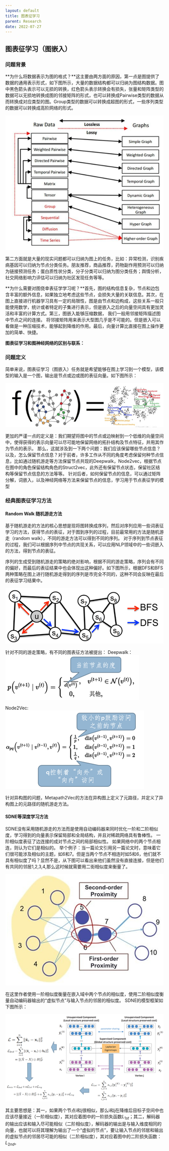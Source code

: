```yaml
---
layout: default
title: 图表征学习
parent: Research
date: 2022-07-27
---
```


## 图表征学习（图嵌入）

### 问题背景

**为什么将数据表示为图的格式？**这主要由两方面的原因，第一点是图提供了数据的通用表示形式，如下图所示，大量的数据结构都可以归纳为图结构数据。图中黑色箭头表示可以无损的转换，红色箭头表示转换会有损失，张量和矩阵类型的数据可以无损地转换成图的邻接矩阵的形式，也可以转换成Pairwise类型的数据从而转换成对应类型的图。Group类型的数据可以转换成超图的形式，一些序列类型的数据可以转换成高阶网络的形式。

![图提供了数据的通用表示形式](../../assets/images/图提供了数据的通用表示形式.png)

第二方面就是大量的现实问题都可以归纳为图上的任务，比如：异常检测，识别疾病基因可以归纳为节点分类任务。朋友推荐，商品推荐，药物副作用预测可以归纳为链接预测任务；蛋白质性状分类，分子分类可以归纳为图分类任务；舆情分析，社交网络影响力评估可以归纳为社区发现任务等等。

**为什么需要对图侥幸表征学学习呢？**首先，图的结构信息复杂，节点和边包含丰富的额外信息，如果独立地考虑这些节点，会损失大量的关联信息。其次，在图上直接进行机器学习具有一定的局限性，图是由节点和边构成，这些关系一般只能使用数学，统计或者特定的子集进行表示，但是嵌入之后的向量空间具有更加灵活和丰富的计算方式。第三，图嵌入能够压缩数据， 我们一般用邻接矩阵描述图中节点之间的连接。 将邻接矩阵用来表示大型图几乎是不可能的。但是嵌入可以看做是一种压缩技术，能够起到降维的作用。最后，向量计算比直接在图上操作更加的简单、快捷。

**图表征学习和图神经网络的区别与联系：**


### 问题定义

简单来说，图表征学习（图嵌入）任务就是希望能够在图上学习到一个模型，该模型的输入是一个图，输出是节点或边或图的表征向量。如下图所示：

![图表征学习的问题定义](../../assets/images/图表征学习问题定义.png)

更加的严谨一点的定义是：我们期望将图中的节点或边映射到一个低维的向量空间中，使得获得的表示向量可以尽可能地保留网络的拓扑结构及节点特征，并用其作为节点的表示。
那么，这就涉及到一下两个问题：我们应该保留哪些节点信息？以及，怎么保留节点信息？对于前者，许多工作从不同的角度考虑保留何种节点信息，比如通过随机游走等方法保留节点共现的Deepwalk，Node2vec，根据节点在图中的角色保留结构角色的Struct2vec，此外还有保留节点状态，保留社区结构等保留节点信息的方法等等。
针对后者，如何保留节点的信息，可以通过矩阵分解，词嵌入，以及神经网络等方法来保留节点的信息，学习用于节点表征学的模型

### 经典图表征学习方法

#### Random Walk 随机游走方法

基于随机游走的方法的核心思想是现将图转换成序列，然后对序列应用一些词表征学习的方法，获得节点的表征，对于图到序列的过程，目前最常用的方法是随机游走（random walk），不同的游走方法可以得到不同的序列。
对于序列到节点表征的过程，我们可以根据序列中节点的共现关系，可以应用NLP领域中的一些词嵌入的方法，得到节点的表征。

序列的生成受到随机游走的策略的绝对影响，根据不同的游走策略，序列会有不同的偏好，而最后的表征结果中也会体现出这种偏好。如下图所示，根据DFS和BFS两种策略在图上进行随机游走得到的序列是市完全不同的，这种不同会反映在最后的表征学习结果中。

![随机游走策略](../../assets/images/%E9%9A%8F%E6%9C%BA%E6%B8%B8%E8%B5%B0%E7%AD%96%E7%95%A5.png)

针对不同的游走策略，有不同的图表征方法被提出：
Deepwalk：
![deepwalk](../../assets/images/deepwalk.png)

Node2Vec: 
![Node2vec](../../assets/images/Node2vec.png)

针对异构图的问题，Metapath2Vec的方法在异构图上定义了元路径，并定义了异构图上的元路径的随机游走方法。

#### SDNE等深度学习方法

SDNE没有采用随机游走的方法而是使用自动编码器来同时优化一阶和二阶相似度，学习得到的向量表示保留局部和全局结构，并且对稀疏网络具有鲁棒性。
一阶相似度表征了边连接的成对节点之间的局部相似性。 如果网络中的两个节点相连，则认为它们是相似的。 举个例子：当一篇论文引用另一篇论文时，意味着它们很可能涉及相似的主题，如6和7。但是当两个节点不相连时如5和6，他们就不具有相似度了吗？显然不是，从下图可以看出来他们虽然没有直接连接，但是他们有共同的邻居1,2,3,4,那么这时候就需要用二街相似度来衡量了。

![一阶与二阶相似度](../../assets/images/%E4%B8%80%E9%98%B6%E4%BA%8C%E9%98%B6%E7%9B%B8%E4%BC%BC%E5%BA%A6.png)

在这里作者使用一阶相似度衡量在嵌入域中两个节点的相似度，使用二阶相似度衡量自动编码器输出的“虚拟节点”与输入节点的邻居的相似度。
SDNE的模型框架如下图所示：

![SDNE模型与损失](../../assets/images/SDNE%E6%A8%A1%E5%9E%8B%E4%B8%8E%E6%8D%9F%E5%A4%B1.png)

其主要思想是：其一，如果两个节点i和j很相似，那么i和j在降维后目标子空间中也应该尽量接近（一阶相似度），其对应着图中的一阶损失函数$L_{1st}$；其二，解码器的输出应该和输入尽可能相似（二阶相似度），解码器的输出是与输入维度相同的向量，也就可以将其理解为输出了一个“虚拟的节点”，要让输入节点的邻居和输出的虚拟节点的邻居尽可能的相似（二阶相似度），其对应着图中的二阶损失函数：$L_{2nd}$。



